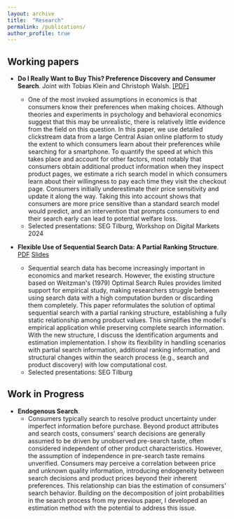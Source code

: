 ```yaml
---
layout: archive
title:  "Research"
permalink: /publications/
author_profile: true
---
```



Working papers
---- 
* **Do I Really Want to Buy This? Preference Discovery and Consumer Search**. Joint with Tobias Klein and Christoph Walsh. [[PDF]](https://www.dropbox.com/scl/fi/8xmyu0dyw1prh6f0kw5i4/JMP_TZhang_v1.pdf?rlkey=5nrl2mjot0b7ix7ryq6s62vrz&st=53v5cl3t&dl=0)
  * One of the most invoked assumptions in economics is that consumers know their preferences when making choices. Although theories and experiments in psychology and behavioral economics suggest that this may be unrealistic, there is relatively little evidence from the field on this question. In this paper, we use detailed clickstream data from a large Central Asian online platform to study the extent to which consumers learn about their preferences while searching for a smartphone. To quantify the speed at which this takes place and account for other factors, most notably that consumers obtain additional product information when they inspect product pages, we estimate a rich search model in which consumers learn about their willingness to pay each time they visit the checkout page. Consumers initially underestimate their price sensitivity and update it along the way. Taking this into account shows that consumers are more price sensitive than a standard search model would predict, and an intervention that prompts consumers to end their search early can lead to potential welfare loss.
  * Selected presentations: SEG Tilburg, Workshop on Digital Markets 2024

* **Flexible Use of Sequential Search Data: A Partial Ranking Structure**. [PDF](https://www.dropbox.com/scl/fi/1fusn7428ic8kp92cle4b/Flexible_Use_of_Sequential_Search_Data__A_Partial_Ranking_Structure.pdf?rlkey=k9yj6yoztjrdgql0i3q02vo1r&st=fjn7mnka&dl=0) [Slides](https://www.dropbox.com/scl/fi/yykwnea5shie9cyxzrg5r/Partial_Ranking_Slides.pdf?rlkey=399gkn9ch97j4oge40qcwwwyz&st=598ayquu&dl=0)
  * Sequential search data has become increasingly important in economics and market research. However, the existing structure based on Weitzman's (1979) Optimal Search Rules provides limited support for empirical study, making researchers struggle between using search data with a high computation burden or discarding them completely. This paper reformulates the solution of optimal sequential search with a partial ranking structure, establishing a fully static relationship among product values. This simplifies the model's empirical application while preserving complete search information. With the new structure, I discuss the identification arguments and estimation implementation. I show its flexibility in handling scenarios with partial search information, additional ranking information, and structural changes within the search process (e.g., search and product discovery) with low computational cost. 
  * Selected presentations: SEG Tilburg


Work in Progress
---- 
* **Endogenous Search**. 
  * Consumers typically search to resolve product uncertainty under imperfect information before purchase. Beyond product attributes and search costs, consumers' search decisions are generally assumed to be driven by unobserved pre-search taste, often considered independent of other product characteristics. However, the assumption of independence in pre-search taste remains unverified. Consumers may perceive a correlation between price and unknown quality information, introducing endogeneity between search decisions and product prices beyond their inherent preferences. This relationship can bias the estimation of consumers' search behavior. Building on the decomposition of joint probabilities in the search process from my previous paper, I developed an estimation method with the potential to address this issue. 
